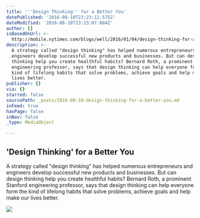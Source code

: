 ```yaml
---
title: '''Design Thinking'' for a Better You'
datePublished: '2016-08-10T23:23:12.575Z'
dateModified: '2016-08-10T23:23:07.884Z'
author: []
isBasedOnUrl: >-
  http://mobile.nytimes.com/blogs/well/2016/01/04/design-thinking-for-a-better-you/?referer=
description: >-
  A strategy called "design thinking" has helped numerous entrepreneurs and
  engineers develop successful new products and businesses. But can design
  thinking help you create healthful habits? Bernard Roth, a prominent Stanford
  engineering professor, says that design thinking can help everyone form the
  kind of lifelong habits that solve problems, achieve goals and help make our
  lives better.
publisher: {}
via: {}
starred: false
sourcePath: _posts/2016-08-10-design-thinking-for-a-better-you.md
inFeed: true
hasPage: false
inNav: false
_type: MediaObject

---
```

<article style=""><h1>'Design Thinking' for a Better You</h1><p>A strategy called "design thinking" has helped numerous entrepreneurs and engineers develop successful new products and businesses. But can design thinking help you create healthful habits? Bernard Roth, a prominent Stanford engineering professor, says that design thinking can help everyone form the kind of lifelong habits that solve problems, achieve goals and help make our lives better.</p><img src="https://cdn1.nyt.com/images/2016/01/05/science/0105-SCI-Well/0105-SCI-Well-thumbLarge.jpg" /></article>